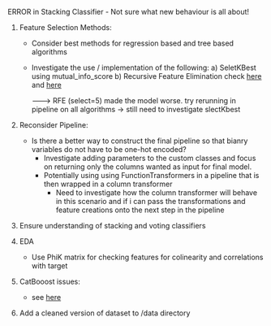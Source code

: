ERROR in Stacking Classifier
    - Not sure what new behaviour is all about!

1. Feature Selection Methods:
    - Consider best methods for regression based and tree based algorithms
    - Investigate the use / implementation of the following:
        a) SeletKBest using mutual_info_score
        b) Recursive Feature Elimination check [here](https://machinelearningmastery.com/rfe-feature-selection-in-python/) and [here](https://medium.com/@hsu.lihsiang.esth/feature-selection-with-recursive-feature-elimination-rfe-for-parisian-bike-count-data-23f0ce9db691#:~:text=Firstly%2C%20unlike%20SelectKBest%2C%20RFECV%20does,the%20number%20of%20features%20dynamically.)

        ---> RFE (select=5) made the model worse. try rerunning in pipeline on all algorithms
        -> still need to investigate slectKbest

2. Reconsider Pipeline:
    - Is there a better way to construct the final pipeline so that bianry variables do not have to be one-hot encoded?
        - Investigate adding parameters to the custom classes and focus on returning only the columns wanted as input for final model.
        - Potentially using using FunctionTransformers in a pipeline that is then wrapped in a column transformer
            - Need to investigate how the column transformer will behave in this scenario and if i can pass the transformations and feature creations onto the next step in the pipeline

3. Ensure understanding of stacking and voting classifiers

4. EDA
    - Use PhiK matrix for checking features for colinearity and correlations with target

5. CatBooost issues:
    - see [here](https://github.com/kinir/catboost-with-pipelines/blob/master/sklearn-pandas-catboost.ipynb)

6. Add a cleaned version of dataset to /data directory